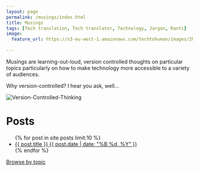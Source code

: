 ```yaml
---
layout: page
permalink: /musings/index.html
title: Musings
tags: [Tech translation, Tech translator, Technology, Jargon, Rants]
image:
  feature_url: https://s3-eu-west-1.amazonaws.com/techtohuman/images/IMG_0693_cropped.JPG 
  
---
```


Musings are learning-out-loud, version controlled thoughts on particular topics particularly on how to make technology more accessible to a variety of audiences. 

Why version-controlled? I hear you ask, well... 

![Version-Controlled-Thinking](http://techtohuman.s3.amazonaws.com/images/vct_2.jpeg)

# Posts

<ul class="post-list">
{% for post in site.posts limit:10 %} 
  <li><article><a href="{{ site.url }}{{ post.url }}">{{ post.title }} <span class="entry-date"><time datetime="{{ post.date | date_to_xmlschema }}">{{ post.date | date: "%B %d, %Y" }}</time></span></a></article></li>
{% endfor %}
</ul>

<nav class="browse-button" role="navigation">
<a href="/tags.html" class="btn" title="Browse by topic">Browse by topic</a>
</nav>
